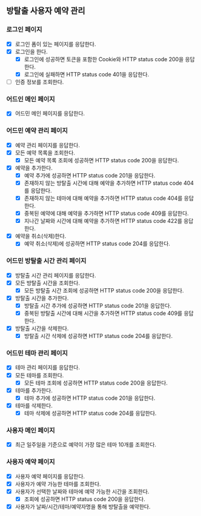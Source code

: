 ## 방탈출 사용자 예약 관리

### 로그인 페이지

- [x] 로그인 폼이 있는 페이지를 응답한다.
- [x] 로그인을 한다.
    - [x] 로그인에 성공하면 토큰을 포함한 Cookie와 HTTP status code 200을 응답한다.
    - [x] 로그인에 실패하면 HTTP status code 401을 응답한다.
- [ ] 인증 정보를 조회한다.

### 어드인 메인 페이지

- [x] 어드민 메인 페이지를 응답한다.

### 어드민 예약 관리 페이지

- [x] 예약 관리 페이지를 응답한다.
- [x] 모든 예약 목록을 조회한다.
    - [x] 모든 예약 목록 조회에 성공하면 HTTP status code 200을 응답한다.
- [x] 예약을 추가한다.
    - [x] 예약 추가에 성공하면 HTTP status code 201을 응답한다.
    - [x] 존재하지 않는 방탈출 시간에 대해 예약을 추가하면 HTTP status code 404를 응답한다.
    - [x] 존재하지 않는 테마에 대해 예약을 추가하면 HTTP status code 404를 응답한다.
    - [x] 중복된 예약에 대해 예약을 추가하면 HTTP status code 409를 응답한다.
    - [x] 지나간 날짜와 시간에 대해 예약을 추가하면 HTTP status code 422를 응답한다.
- [x] 예약을 취소(삭제)한다.
    - [x] 예약 취소(삭제)에 성공하면 HTTP status code 204를 응답한다.

### 어드민 방탈출 시간 관리 페이지

- [x] 방탈출 시간 관리 페이지를 응답한다.
- [x] 모든 방탈출 시간을 조회한다.
    - [x] 모든 방탈출 시간 조회에 성공하면 HTTP status code 200을 응답한다.
- [x] 방탈출 시간을 추가한다.
    - [x] 방탈출 시간 추가에 성공하면 HTTP status code 201을 응답한다.
    - [x] 중복된 방탈출 시간에 대해 시간을 추가하면 HTTP status code 409를 응답한다.
- [x] 방탈출 시간을 삭제한다.
    - [x] 방탈출 시간 삭제에 성공하면 HTTP status code 204를 응답한다.

### 어드민 테마 관리 페이지

- [x] 테마 관리 페이지를 응답한다.
- [x] 모든 테마를 조회한다.
    - [x] 모든 테마 조회에 성공하면 HTTP status code 200을 응답한다.
- [x] 테마를 추가한다.
    - [x] 테마 추가에 성공하면 HTTP status code 201을 응답한다.
- [x] 테마를 삭제한다.
    - [x] 테마 삭제에 성공하면 HTTP status code 204를 응답한다.

### 사용자 메인 페이지

- [x] 최근 일주일을 기준으로 예약이 가장 많은 테마 10개를 조회한다.

### 사용자 예약 페이지

- [x] 사용자 예약 페이지를 응답한다.
- [x] 사용자가 예약 가능한 테마를 조회한다.
- [x] 사용자가 선택한 날짜와 테마에 예약 가능한 시간을 조회한다.
    - [x] 조회에 성공하면 HTTP status code 200을 응답한다.
- [x] 사용자가 날짜/시간/테마/예약자명을 통해 방탈출을 예약한다.
